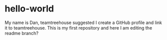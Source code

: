 # hello-world

 My name is Dan, teamtreehouse suggested I create a GitHub profile and link it to teamtreehouse.
 This is my first repository and here I am editing the readme branch? 
